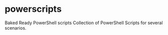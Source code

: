 # powerscripts
Baked Ready PowerShell scripts
Collection of PowerShell Scripts for several scenarios.

